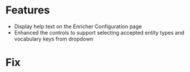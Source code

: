 # Features
- Display help text on the Enricher Configuration page
- Enhanced the controls to support selecting accepted entity types and vocabulary keys from dropdown

# Fix
